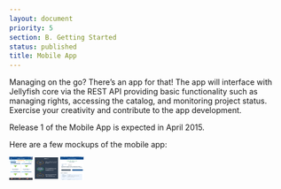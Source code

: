 ```yaml
---
layout: document
priority: 5
section: B. Getting Started
status: published
title: Mobile App
---
```


Managing on the go? There’s an app for that! The app will interface with Jellyfish core via the REST API providing basic functionality such as managing rights, accessing the catalog, and monitoring project status. Exercise your creativity and contribute to the app development.

Release 1 of the Mobile App is expected in April 2015.

Here are a few mockups of the mobile app:

<img src="/assets/screenshots/mobileapp/mobile1.PNG" alt="Screenshot 1" height="42" width="42">
<img src="/assets/screenshots/mobileapp/mobile2.PNG" alt="Screenshot 2" height="42" width="42">
<img src="/assets/screenshots/mobileapp/mobile3.PNG" alt="Screenshot 3" height="42" width="42">
